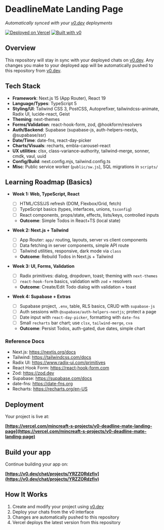 # DeadlineMate Landing Page

*Automatically synced with your [v0.dev](https://v0.dev) deployments*

[![Deployed on Vercel](https://img.shields.io/badge/Deployed%20on-Vercel-black?style=for-the-badge&logo=vercel)](https://vercel.com/mincreaft-s-projects/v0-deadline-mate-landing-page)
[![Built with v0](https://img.shields.io/badge/Built%20with-v0.dev-black?style=for-the-badge)](https://v0.dev/chat/projects/YRZZORdzfiv)

## Overview

This repository will stay in sync with your deployed chats on [v0.dev](https://v0.dev).
Any changes you make to your deployed app will be automatically pushed to this repository from [v0.dev](https://v0.dev).

## Tech Stack

- **Framework**: Next.js 15 (App Router), React 19
- **Language/Types**: TypeScript 5
- **Styling/UI**: Tailwind CSS 3, PostCSS, Autoprefixer, tailwindcss-animate, Radix UI, lucide-react, Geist
- **Theming**: next-themes
- **Forms/Validation**: react-hook-form, zod, @hookform/resolvers
- **Auth/Backend**: Supabase (supabase-js, auth-helpers-nextjs, @supabase/ssr)
- **Date/Time**: date-fns, react-day-picker
- **Charts/Visuals**: recharts, embla-carousel-react
- **UX utilities**: clsx, class-variance-authority, tailwind-merge, sonner, cmdk, vaul, uuid
- **Config/Build**: next.config.mjs, tailwind.config.ts
- **Misc**: Public service worker (`public/sw.js`), SQL migrations in `scripts/`

## Learning Roadmap (Basics)

- **Week 1: Web, TypeScript, React**
  - [ ] HTML/CSS/JS refresh (DOM, Flexbox/Grid, fetch)
  - [ ] TypeScript basics (types, interfaces, unions, `tsconfig`)
  - [ ] React components, props/state, effects, lists/keys, controlled inputs
  - **Outcome**: Simple Todos in React+TS (local state)

- **Week 2: Next.js + Tailwind**
  - [ ] App Router: `app/` routing, layouts, server vs client components
  - [ ] Data fetching in server components, simple API route
  - [ ] Tailwind utilities, responsive, dark mode via `class`
  - **Outcome**: Rebuild Todos in Next.js + Tailwind

- **Week 3: UI, Forms, Validation**
  - [ ] Radix primitives: dialog, dropdown, toast; theming with `next-themes`
  - [ ] `react-hook-form` basics, validation with `zod` + resolvers
  - **Outcome**: Create/Edit Todo dialog with validation + toast

- **Week 4: Supabase + Extras**
  - [ ] Supabase project, `.env`, table, RLS basics, CRUD with `supabase-js`
  - [ ] Auth sessions with `@supabase/auth-helpers-nextjs`; protect a page
  - [ ] Date input with `react-day-picker`, formatting with `date-fns`
  - [ ] Small `recharts` bar chart; use `clsx`, `tailwind-merge`, `cva`
  - **Outcome**: Persist Todos, auth-gated, due dates, simple chart

### Reference Docs
- Next.js: https://nextjs.org/docs
- Tailwind: https://tailwindcss.com/docs
- Radix UI: https://www.radix-ui.com/primitives
- React Hook Form: https://react-hook-form.com
- Zod: https://zod.dev
- Supabase: https://supabase.com/docs
- date-fns: https://date-fns.org
- Recharts: https://recharts.org/en-US

## Deployment

Your project is live at:

**[https://vercel.com/mincreaft-s-projects/v0-deadline-mate-landing-page](https://vercel.com/mincreaft-s-projects/v0-deadline-mate-landing-page)**

## Build your app

Continue building your app on:

**[https://v0.dev/chat/projects/YRZZORdzfiv](https://v0.dev/chat/projects/YRZZORdzfiv)**

## How It Works

1. Create and modify your project using [v0.dev](https://v0.dev)
2. Deploy your chats from the v0 interface
3. Changes are automatically pushed to this repository
4. Vercel deploys the latest version from this repository
